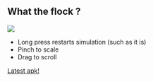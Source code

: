 ## What the flock ?


![](https://gitlab.com/robin.t.potter/Greenflockers/badges/arg/pipeline.svg)


-  Long press restarts simulation (such as it is)
-  Pinch to scale
-  Drag to scroll


[Latest apk!](https://gitlab.com/robin.t.potter/Greenflockers/-/jobs/artifacts/arg/raw/app/build/outputs/apk/debug/app-debug.apk?job=assembleDebug)



